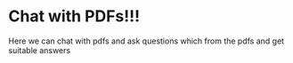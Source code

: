 # Chat with PDFs!!!
Here we can chat with pdfs and ask questions which from the pdfs and get suitable answers
